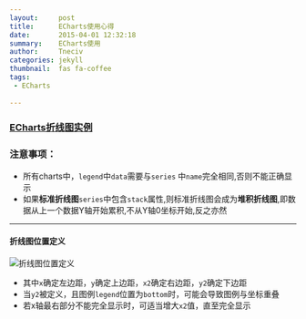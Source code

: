 ```yaml
---
layout:     post
title:      ECharts使用心得
date:       2015-04-01 12:32:18
summary:    ECharts使用
author:     Tneciv
categories: jekyll
thumbnail:  fas fa-coffee
tags:
 - ECharts
 
---
```





### [ECharts折线图实例](http://echarts.baidu.com/doc/example.html)

### 注意事项：
* 所有charts中，`legend`中`data`需要与`series` 中`name`完全相同,否则不能正确显示
* 如果**标准折线图**`series`中包含`stack`属性,则标准折线图会成为**堆积折线图**,即数据从上一个数据Y轴开始累积,不从Y轴0坐标开始,反之亦然

---
#### 折线图位置定义
![折线图位置定义](http://echarts.baidu.com/doc/asset/img/doc/grid.jpg)

* 其中`x`确定左边距，`y`确定上边距，`x2`确定右边距，`y2`确定下边距
* 当`y2`被定义，且图例`legend`位置为`bottom`时，可能会导致图例与坐标重叠
* 若x轴最右部分不能完全显示时，可适当增大`x2`值，直至完全显示



